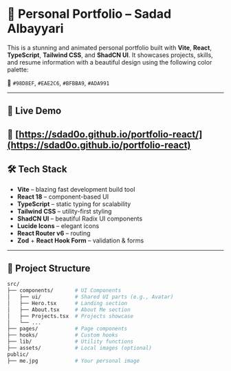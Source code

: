 # 💼 Personal Portfolio – Sadad Albayyari

This is a stunning and animated personal portfolio built with **Vite**, **React**, **TypeScript**, **Tailwind CSS**, and **ShadCN UI**. It showcases projects, skills, and resume information with a beautiful design using the following color palette:

🎨 `#98D8EF`, `#EAE2C6`, `#BFBBA9`, `#ADA991`

---

## 🚀 Live Demo

🔗 [https://sdad0o.github.io/portfolio-react/](https://sdad0o.github.io/portfolio-react)
---

## 🛠 Tech Stack

- **Vite** – blazing fast development build tool
- **React 18** – component-based UI
- **TypeScript** – static typing for scalability
- **Tailwind CSS** – utility-first styling
- **ShadCN UI** – beautiful Radix UI components
- **Lucide Icons** – elegant icons
- **React Router v6** – routing
- **Zod** + **React Hook Form** – validation & forms

---

## 📂 Project Structure

```bash
src/
├── components/       # UI Components
│   ├── ui/           # Shared UI parts (e.g., Avatar)
│   ├── Hero.tsx      # Landing section
│   ├── About.tsx     # About Me section
│   ├── Projects.tsx  # Projects showcase
│   └── ...
├── pages/            # Page components
├── hooks/            # Custom hooks
├── lib/              # Utility functions
├── assets/           # Local images (optional)
public/
├── me.jpg            # Your personal image
